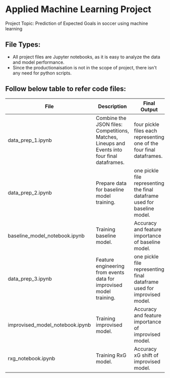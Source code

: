 # Applied Machine Learning Project

Project Topic: Prediction of Expected Goals in soccer using machine learning

## File Types:

- All project files are Jupyter notebooks, as it is easy to analyze the data and model performance.
- Since the productionaisation is not in the scope of project, there isn't any need for python scripts.

## Follow below table to refer code files:

|  File  |  Description  | Final Output |
|  ---   |      ---      |    ---       |
|data_prep_1.ipynb| Combine the JSON files: Competitions, Matches, Lineups and Events into four final dataframes.  | four pickle files each representing one of the four final dataframes. |
|data_prep_2.ipynb | Prepare data for baseline model training. | one pickle file representing the final dataframe used for baseline model. |
|baseline_model_notebook.ipynb | Training baseline model. | Accuracy and feature importance of baseline model. |
|data_prep_3.ipynb| Feature engineering from events data for improvised model training. | one pickle file representing final dataframe used for improvised model. |
|improvised_model_notebook.ipynb | Training improvised model. | Accuracy and feature importance of improvised model. |
|rxg_notebook.ipynb | Training RxG model. | Accuracy xG shift of improvised model. |
